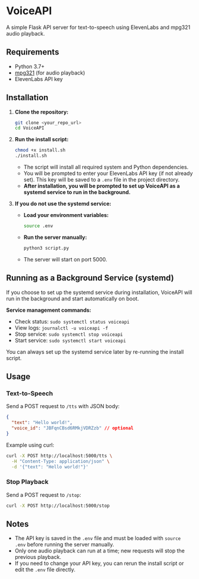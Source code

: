 # VoiceAPI

A simple Flask API server for text-to-speech using ElevenLabs and mpg321 audio playback.

## Requirements
- Python 3.7+
- [mpg321](https://packages.debian.org/mpg321) (for audio playback)
- ElevenLabs API key

## Installation

1. **Clone the repository:**
   ```bash
   git clone <your_repo_url>
   cd VoiceAPI
   ```

2. **Run the install script:**
   ```bash
   chmod +x install.sh
   ./install.sh
   ```
   - The script will install all required system and Python dependencies.
   - You will be prompted to enter your ElevenLabs API key (if not already set). This key will be saved to a `.env` file in the project directory.
   - **After installation, you will be prompted to set up VoiceAPI as a systemd service to run in the background.**

3. **If you do not use the systemd service:**
   - **Load your environment variables:**
     ```bash
     source .env
     ```
   - **Run the server manually:**
     ```bash
     python3 script.py
     ```
   - The server will start on port 5000.

## Running as a Background Service (systemd)
If you choose to set up the systemd service during installation, VoiceAPI will run in the background and start automatically on boot.

**Service management commands:**
- Check status:   `sudo systemctl status voiceapi`
- View logs:      `journalctl -u voiceapi -f`
- Stop service:   `sudo systemctl stop voiceapi`
- Start service:  `sudo systemctl start voiceapi`

You can always set up the systemd service later by re-running the install script.

## Usage

### Text-to-Speech
Send a POST request to `/tts` with JSON body:
```json
{
  "text": "Hello world!",
  "voice_id": "JBFqnCBsd6RMkjVDRZzb" // optional
}
```
Example using curl:
```bash
curl -X POST http://localhost:5000/tts \
  -H "Content-Type: application/json" \
  -d '{"text": "Hello world!"}'
```

### Stop Playback
Send a POST request to `/stop`:
```bash
curl -X POST http://localhost:5000/stop
```

## Notes
- The API key is saved in the `.env` file and must be loaded with `source .env` before running the server manually.
- Only one audio playback can run at a time; new requests will stop the previous playback.
- If you need to change your API key, you can rerun the install script or edit the `.env` file directly. 